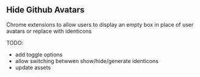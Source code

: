## Hide Github Avatars

Chrome extensions to allow users to display an empty box in place of user avatars or replace with identicons

TODO:
* add toggle options
* allow switching betwwen show/hide/generate identicons
* update assets 
